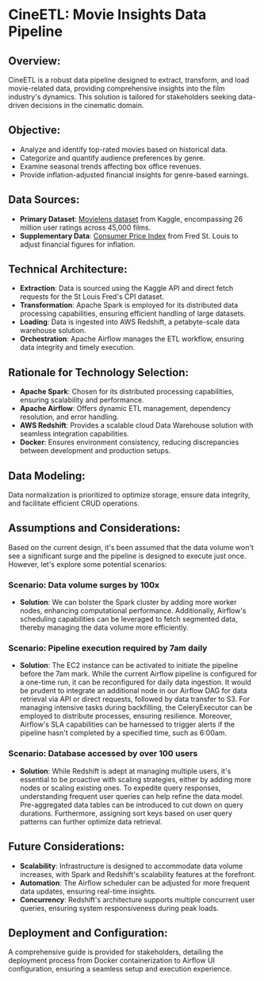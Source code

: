 # CineETL: Movie Insights Data Pipeline

## Overview:
CineETL is a robust data pipeline designed to extract, transform, and load movie-related data, providing comprehensive insights into the film industry's dynamics. This solution is tailored for stakeholders seeking data-driven decisions in the cinematic domain.

## Objective:
- Analyze and identify top-rated movies based on historical data.
- Categorize and quantify audience preferences by genre.
- Examine seasonal trends affecting box office revenues.
- Provide inflation-adjusted financial insights for genre-based earnings.

## Data Sources:
- **Primary Dataset**: [Movielens dataset](https://www.kaggle.com/rounakbanik/the-movies-dataset) from Kaggle, encompassing 26 million user ratings across 45,000 films.
- **Supplementary Data**: [Consumer Price Index](https://fred.stlouisfed.org/series/CUSR0000SS62031) from Fred St. Louis to adjust financial figures for inflation.

## Technical Architecture:
- **Extraction**: Data is sourced using the Kaggle API and direct fetch requests for the St Louis Fred's CPI dataset.
- **Transformation**: Apache Spark is employed for its distributed data processing capabilities, ensuring efficient handling of large datasets.
- **Loading**: Data is ingested into AWS Redshift, a petabyte-scale data warehouse solution.
- **Orchestration**: Apache Airflow manages the ETL workflow, ensuring data integrity and timely execution.

## Rationale for Technology Selection:
- **Apache Spark**: Chosen for its distributed processing capabilities, ensuring scalability and performance.
- **Apache Airflow**: Offers dynamic ETL management, dependency resolution, and error handling.
- **AWS Redshift**: Provides a scalable cloud Data Warehouse solution with seamless integration capabilities.
- **Docker**: Ensures environment consistency, reducing discrepancies between development and production setups.

## Data Modeling:
Data normalization is prioritized to optimize storage, ensure data integrity, and facilitate efficient CRUD operations.

## Assumptions and Considerations:
Based on the current design, it's been assumed that the data volume won't see a significant surge and the pipeline is designed to execute just once. However, let's explore some potential scenarios:

### Scenario: Data volume surges by 100x
- **Solution**: We can bolster the Spark cluster by adding more worker nodes, enhancing computational performance. Additionally, Airflow's scheduling capabilities can be leveraged to fetch segmented data, thereby managing the data volume more efficiently.

### Scenario: Pipeline execution required by 7am daily
- **Solution**: The EC2 instance can be activated to initiate the pipeline before the 7am mark. While the current Airflow pipeline is configured for a one-time run, it can be reconfigured for daily data ingestion. It would be prudent to integrate an additional node in our Airflow DAG for data retrieval via API or direct requests, followed by data transfer to S3. For managing intensive tasks during backfilling, the CeleryExecutor can be employed to distribute processes, ensuring resilience. Moreover, Airflow's SLA capabilities can be harnessed to trigger alerts if the pipeline hasn't completed by a specified time, such as 6:00am.

### Scenario: Database accessed by over 100 users
- **Solution**: While Redshift is adept at managing multiple users, it's essential to be proactive with scaling strategies, either by adding more nodes or scaling existing ones. To expedite query responses, understanding frequent user queries can help refine the data model. Pre-aggregated data tables can be introduced to cut down on query durations. Furthermore, assigning sort keys based on user query patterns can further optimize data retrieval.


## Future Considerations:
- **Scalability**: Infrastructure is designed to accommodate data volume increases, with Spark and Redshift's scalability features at the forefront.
- **Automation**: The Airflow scheduler can be adjusted for more frequent data updates, ensuring real-time insights.
- **Concurrency**: Redshift's architecture supports multiple concurrent user queries, ensuring system responsiveness during peak loads.

## Deployment and Configuration:
A comprehensive guide is provided for stakeholders, detailing the deployment process from Docker containerization to Airflow UI configuration, ensuring a seamless setup and execution experience.
